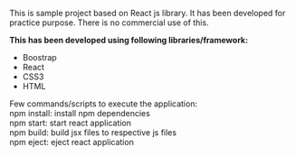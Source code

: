 This is sample project based on React js library.
It has been developed for practice purpose. There is no commercial use
of this.

**This has been developed using following libraries/framework:**
- Boostrap
- React
- CSS3
- HTML

Few commands/scripts to execute the application:<br>
npm install: install npm dependencies <br>
npm start: start react application<br>
npm build: build jsx files to respective js files<br>
npm eject: eject react application<br>
